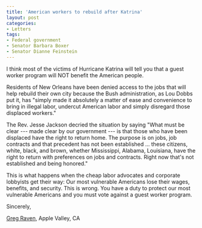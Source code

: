 ```yaml
---
title: 'American workers to rebuild after Katrina'
layout: post
categories:
- Letters
tags:
- Federal government
- Senator Barbara Boxer
- Senator Dianne Feinstein
---
```


I think most of the victims of Hurricane Katrina will tell you that a guest worker program will NOT benefit the American people.

Residents of New Orleans have been denied access to the jobs that will help rebuild their own city because the Bush administration, as Lou Dobbs put it, has "simply made it absolutely a matter of ease and convenience to bring in illegal labor, undercut American labor and simply disregard those displaced workers."

The Rev. Jesse Jackson decried the situation by saying "What must be clear --- made clear by our government --- is that those who have been displaced have the right to return home. The purpose is on jobs, job contracts and that precedent has not been established ... these citizens, white, black, and brown, whether Mississippi, Alabama, Louisiana, have the right to return with preferences on jobs and contracts. Right now that's not established and being honored."

This is what happens when the cheap labor advocates and corporate lobbyists get their way: Our most vulnerable Americans lose their wages, benefits, and security. This is wrong. You have a duty to protect our most vulnerable Americans and you must vote against a guest worker program.

Sincerely,

[Greg Raven](https://www.gregraven.org/), Apple Valley, CA